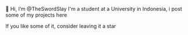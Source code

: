 👋 Hi, I’m @TheSwordSlay
I'm a student at a University in Indonesia, i post some of my projects here

If you like some of it, consider leaving it a star
<!---
TheSwordSlay/TheSwordSlay is a ✨ special ✨ repository because its `README.md` (this file) appears on your GitHub profile.
You can click the Preview link to take a look at your changes.
--->
